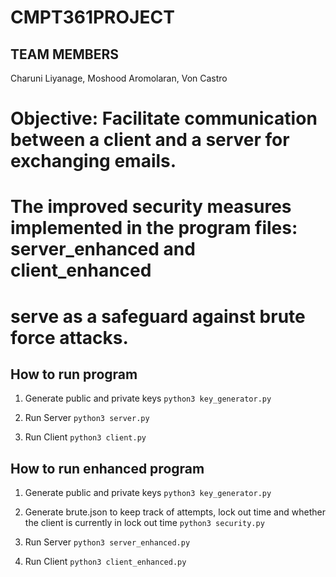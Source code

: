 # CMPT361PROJECT
## TEAM MEMBERS

Charuni Liyanage, Moshood Aromolaran, Von Castro 

# Objective: Facilitate communication between a client and a server for exchanging emails. 
# The improved security measures implemented in the program files: server_enhanced and client_enhanced
# serve as a safeguard against brute force attacks.

## How to run program

1. Generate public and private keys
    `python3 key_generator.py`

2. Run Server
    `python3 server.py`

3. Run Client
    `python3 client.py`

## How to run enhanced program
1. Generate public and private keys
    `python3 key_generator.py`

2.  Generate brute.json to keep track of attempts, lock out time and 
    whether the client is currently in lock out time
    `python3 security.py`

2. Run Server
    `python3 server_enhanced.py`

3. Run Client
    `python3 client_enhanced.py`
